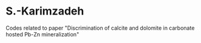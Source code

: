 # S.-Karimzadeh
Codes related to paper "Discrimination of calcite and dolomite in carbonate hosted Pb-Zn mineralization"
